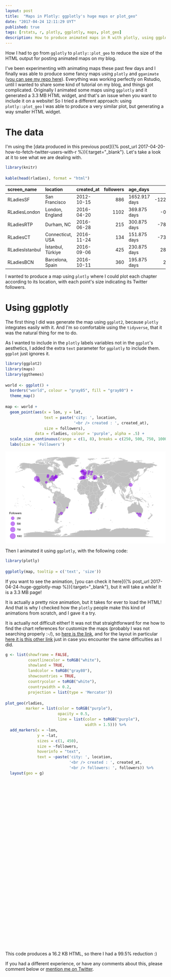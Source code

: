 ```yaml
---
layout: post
title:  "Maps in Plotly: ggplotly's huge maps or plot_geo"
date: "2017-04-24 12:11:29 UYT"
published: true
tags: [rstats, r, plotly, ggplotly, maps, plot_geo]
description: How to produce animated maps in R with plotly, using ggplotly and plot_geo. While ggplotly is easier to use, it produces huge maps (using HTML widgets). Using plot_geo instead is incredibly more efficient.
---
```

How I had  to go from `gglotly` to `plotly::plot_geo` to reduce the size of the HTML output for posting animated maps on my blog.

<!--more-->
I've been experimenting with animating maps these past few days and I finally was able to produce some fancy maps using `plotly` and `gganimate` ([you can see my repo here](https://github.com/d4tagirl/R-Ladies-growth-maps)). Everything was working perfectly on Rstudio, until I wanted to share some kind of tutorial on my blog, and things got complicated. Originally I animated some maps using `ggplotly` and it generated a 3.3 MB HTML widget, and that's an issue when you want to include it on a website! So I tried a different approach: using `plotly::plot_geo` I was able to produce a very similar plot, but generating a way smaller HTML widget.

# The data

I'm using the [data produced in this previous post]({% post_url 2017-04-20-how-to-fetch-twitter-users-with-r %}){:target="_blank"}. Let's take a look at it to see what we are dealing with.




```r
library(knitr)

kable(head(rladies), format = "html")
```

<table>
 <thead>
  <tr>
   <th style="text-align:left;"> screen_name </th>
   <th style="text-align:left;"> location </th>
   <th style="text-align:left;"> created_at </th>
   <th style="text-align:right;"> followers </th>
   <th style="text-align:left;"> age_days </th>
   <th style="text-align:right;"> lon </th>
   <th style="text-align:right;"> lat </th>
  </tr>
 </thead>
<tbody>
  <tr>
   <td style="text-align:left;"> RLadiesSF </td>
   <td style="text-align:left;"> San Francisco </td>
   <td style="text-align:left;"> 2012-10-15 </td>
   <td style="text-align:right;"> 886 </td>
   <td style="text-align:left;"> 1652.917 days </td>
   <td style="text-align:right;"> -122.4194155 </td>
   <td style="text-align:right;"> 37.77493 </td>
  </tr>
  <tr>
   <td style="text-align:left;"> RLadiesLondon </td>
   <td style="text-align:left;"> London, England </td>
   <td style="text-align:left;"> 2016-04-20 </td>
   <td style="text-align:right;"> 1102 </td>
   <td style="text-align:left;"> 369.875 days </td>
   <td style="text-align:right;"> -0.1277583 </td>
   <td style="text-align:right;"> 51.50735 </td>
  </tr>
  <tr>
   <td style="text-align:left;"> RLadiesRTP </td>
   <td style="text-align:left;"> Durham, NC </td>
   <td style="text-align:left;"> 2016-06-28 </td>
   <td style="text-align:right;"> 215 </td>
   <td style="text-align:left;"> 300.875 days </td>
   <td style="text-align:right;"> -78.8986190 </td>
   <td style="text-align:right;"> 35.99403 </td>
  </tr>
  <tr>
   <td style="text-align:left;"> RLadiesCT </td>
   <td style="text-align:left;"> Connecticut, USA </td>
   <td style="text-align:left;"> 2016-11-24 </td>
   <td style="text-align:right;"> 134 </td>
   <td style="text-align:left;"> 151.875 days </td>
   <td style="text-align:right;"> -73.0877490 </td>
   <td style="text-align:right;"> 41.60322 </td>
  </tr>
  <tr>
   <td style="text-align:left;"> RLadiesIstanbul </td>
   <td style="text-align:left;"> İstanbul, Türkiye </td>
   <td style="text-align:left;"> 2016-09-06 </td>
   <td style="text-align:right;"> 425 </td>
   <td style="text-align:left;"> 230.875 days </td>
   <td style="text-align:right;"> 28.9783589 </td>
   <td style="text-align:right;"> 41.00824 </td>
  </tr>
  <tr>
   <td style="text-align:left;"> RLadiesBCN </td>
   <td style="text-align:left;"> Barcelona, Spain </td>
   <td style="text-align:left;"> 2016-10-11 </td>
   <td style="text-align:right;"> 360 </td>
   <td style="text-align:left;"> 195.875 days </td>
   <td style="text-align:right;"> 2.1734035 </td>
   <td style="text-align:right;"> 41.38506 </td>
  </tr>
</tbody>
</table>

I wanted to produce a map using `plotly` where I could plot each chapter according to its location, with each point's size indicating its Twitter followers. 

# Using ggplotly

The first thing I did was generate the map using `ggplot2`, because `plotly` integrates easily with it. And I'm so comfortable using the `tidyverse`, that it was the natural thing for me to do. 

As I wanted to include in the `plotly` labels variables not in the `ggplot`'s aesthetics, I added the extra `text` parameter for `ggplotly` to include them. `ggplot` just ignores it.


```r
library(ggplot2)
library(maps)
library(ggthemes)

world <- ggplot() +
  borders("world", colour = "gray85", fill = "gray80") +
  theme_map()

map <- world +
  geom_point(aes(x = lon, y = lat,
                 text = paste('city: ', location,
                              '<br /> created : ', created_at),
                 size = followers),
             data = rladies, colour = 'purple', alpha = .5) +
  scale_size_continuous(range = c(1, 8), breaks = c(250, 500, 750, 1000)) +
  labs(size = 'Followers')
```

<img src="/figure/source/maps-in-plotly-ggplotly-s-huge-maps-or-plot-geo/2017-04-24-maps-in-plotly-ggplotly-s-huge-maps-or-plot-geo/unnamed-chunk-2-1.png" style="display: block; margin: auto;" />

Then I animated it using `ggplotly`, with the following code:


```r
library(plotly)

ggplotly(map, tooltip = c('text', 'size'))
```

If you want to see the animation, [you can check it here]({% post_url 2017-04-24-huge-ggplotly-map %}){:target="_blank"}, but it will take a while! It is a 3.3 MB page!

It is actually a pretty nice animation, but it takes for ever to load the HTML! And that is why I checked how the `plotly` people make this kind of animations from scratch, and I gave it a try.

It is actually not difficult either! It was not that straightforward for me how to find the chart references for customize the maps (probably I was not searching properly :-/), so [here is the link](https://plot.ly/r/reference/), and for the layout in particular [here it is this other link](https://plot.ly/r/reference/#layout-geo/) just in case you encounter the same difficulties as I did.


```r
g <- list(showframe = FALSE,
          coastlinecolor = toRGB("white"),
          showland = TRUE,
          landcolor = toRGB("gray80"),
          showcountries = TRUE,
          countrycolor = toRGB("white"),
          countrywidth = 0.2,
          projection = list(type = 'Mercator'))

plot_geo(rladies,
         marker = list(color = toRGB("purple"),
                       opacity = 0.5,
                       line = list(color = toRGB("purple"),
                                   width = 1.5))) %>%
  add_markers(x = ~lon,
              y = ~lat,
              sizes = c(1, 450),
              size = ~followers,
              hoverinfo = "text",
              text = ~paste('city: ', location,
                            '<br /> created : ', created_at,
                            '<br /> followers: ', followers)) %>%
  layout(geo = g)
```

<!--html_preserve--><div id="335c24692d91" style="width:910px;height:520px;" class="plotly html-widget"></div>
<script type="application/json" data-for="335c24692d91">{"x":{"visdat":{"335c4c946ca6":["function () ","plotlyVisDat"]},"cur_data":"335c4c946ca6","attrs":{"335c4c946ca6":{"marker":{"color":"rgba(160,32,240,1)","opacity":0.5,"line":{"color":"rgba(160,32,240,1)","width":1.5}},"alpha":1,"sizes":[1,450],"x":{},"y":{},"type":"scatter","mode":"markers","size":{},"hoverinfo":"text","text":{}}},"layout":{"margin":{"b":40,"l":60,"t":25,"r":10},"mapType":"geo","geo":{"domain":{"x":[0,1],"y":[0,1]},"showframe":false,"coastlinecolor":"rgba(255,255,255,1)","showland":true,"landcolor":"rgba(204,204,204,1)","showcountries":true,"countrycolor":"rgba(255,255,255,1)","countrywidth":0.2,"projection":{"type":"Mercator"}},"dragmode":"zoom","showlegend":false},"source":"A","config":{"modeBarButtonsToAdd":[{"name":"Collaborate","icon":{"width":1000,"ascent":500,"descent":-50,"path":"M487 375c7-10 9-23 5-36l-79-259c-3-12-11-23-22-31-11-8-22-12-35-12l-263 0c-15 0-29 5-43 15-13 10-23 23-28 37-5 13-5 25-1 37 0 0 0 3 1 7 1 5 1 8 1 11 0 2 0 4-1 6 0 3-1 5-1 6 1 2 2 4 3 6 1 2 2 4 4 6 2 3 4 5 5 7 5 7 9 16 13 26 4 10 7 19 9 26 0 2 0 5 0 9-1 4-1 6 0 8 0 2 2 5 4 8 3 3 5 5 5 7 4 6 8 15 12 26 4 11 7 19 7 26 1 1 0 4 0 9-1 4-1 7 0 8 1 2 3 5 6 8 4 4 6 6 6 7 4 5 8 13 13 24 4 11 7 20 7 28 1 1 0 4 0 7-1 3-1 6-1 7 0 2 1 4 3 6 1 1 3 4 5 6 2 3 3 5 5 6 1 2 3 5 4 9 2 3 3 7 5 10 1 3 2 6 4 10 2 4 4 7 6 9 2 3 4 5 7 7 3 2 7 3 11 3 3 0 8 0 13-1l0-1c7 2 12 2 14 2l218 0c14 0 25-5 32-16 8-10 10-23 6-37l-79-259c-7-22-13-37-20-43-7-7-19-10-37-10l-248 0c-5 0-9-2-11-5-2-3-2-7 0-12 4-13 18-20 41-20l264 0c5 0 10 2 16 5 5 3 8 6 10 11l85 282c2 5 2 10 2 17 7-3 13-7 17-13z m-304 0c-1-3-1-5 0-7 1-1 3-2 6-2l174 0c2 0 4 1 7 2 2 2 4 4 5 7l6 18c0 3 0 5-1 7-1 1-3 2-6 2l-173 0c-3 0-5-1-8-2-2-2-4-4-4-7z m-24-73c-1-3-1-5 0-7 2-2 3-2 6-2l174 0c2 0 5 0 7 2 3 2 4 4 5 7l6 18c1 2 0 5-1 6-1 2-3 3-5 3l-174 0c-3 0-5-1-7-3-3-1-4-4-5-6z"},"click":"function(gd) { \n        // is this being viewed in RStudio?\n        if (location.search == '?viewer_pane=1') {\n          alert('To learn about plotly for collaboration, visit:\\n https://cpsievert.github.io/plotly_book/plot-ly-for-collaboration.html');\n        } else {\n          window.open('https://cpsievert.github.io/plotly_book/plot-ly-for-collaboration.html', '_blank');\n        }\n      }"}],"modeBarButtonsToRemove":["sendDataToCloud"]},"data":[{"marker":{"size":[361.91280653951,450,88.2715712988193,55.2388737511353,173.911898274296,147.404178019982,104.991825613079,101.321525885559,126.605812897366,157.191643960036,165.347865576748,101.321525885559,74.8138056312443,78.8919164396004,60.1326067211626,73.5903723887375,71.1435059037239,41.3732970027248,47.4904632152589,47.0826521344233,31.1780199818347,71.5513169845595,29.5467756584923,52.7920072661217,35.2561307901907,19.3514986376022,11.1952770208901,35.6639418710263,25.4686648501362,36.4795640326975,15.6811989100817,18.535876475931,7.93278837420527,2.63124432334242,1,142.102633969119,33.2170753860127],"sizemode":"area","fillcolor":"rgba(31,119,180,1)","color":"rgba(160,32,240,1)","opacity":0.5,"line":{"color":"rgba(160,32,240,1)","width":1.5}},"type":"scattergeo","mode":"markers","hoverinfo":"text","text":["city:  San Francisco <br /> created :  2012-10-15 <br /> followers:  886","city:  London, England <br /> created :  2016-04-20 <br /> followers:  1102","city:  Durham, NC <br /> created :  2016-06-28 <br /> followers:  215","city:  Connecticut, USA <br /> created :  2016-11-24 <br /> followers:  134","city:  İstanbul, Türkiye <br /> created :  2016-09-06 <br /> followers:  425","city:  Barcelona, Spain <br /> created :  2016-10-11 <br /> followers:  360","city:  New York <br /> created :  2016-09-01 <br /> followers:  256","city:  Boston, MA <br /> created :  2016-09-06 <br /> followers:  247","city:  Los Angeles, CA <br /> created :  2016-08-29 <br /> followers:  309","city:  Madrid, Spain <br /> created :  2016-09-03 <br /> followers:  384","city:  Melbourne, Victoria <br /> created :  2016-09-02 <br /> followers:  404","city:  Paris, France <br /> created :  2016-09-19 <br /> followers:  247","city:  Lisbon <br /> created :  2016-10-26 <br /> followers:  182","city:  Berlin, Deutschland <br /> created :  2016-10-03 <br /> followers:  192","city:  Valencia, España <br /> created :  2016-11-13 <br /> followers:  146","city:  Nashville, TN <br /> created :  2016-09-28 <br /> followers:  179","city:  Columbus, OH <br /> created :  2016-10-04 <br /> followers:  173","city:  Austin, TX <br /> created :  2016-12-15 <br /> followers:  100","city:  Ames, IA <br /> created :  2016-11-30 <br /> followers:  115","city:  Washington, DC <br /> created :  2016-12-08 <br /> followers:  114","city:  London, Ontario <br /> created :  2017-01-19 <br /> followers:  75","city:  Buenos Aires, Argentina <br /> created :  2017-01-05 <br /> followers:  174","city:  Dublin City, Ireland <br /> created :  2017-01-21 <br /> followers:  71","city:  Manchester, England <br /> created :  2016-10-08 <br /> followers:  128","city:  Tbilisi <br /> created :  2016-11-29 <br /> followers:  85","city:  Munich, Bavaria <br /> created :  2017-03-21 <br /> followers:  46","city:  Adelaide, South Australia <br /> created :  2017-02-20 <br /> followers:  26","city:  Twin Cities <br /> created :  2015-04-04 <br /> followers:  86","city:  Budapest, Magyarország <br /> created :  2017-01-23 <br /> followers:  61","city:  Izmir, Turkey <br /> created :  2016-10-19 <br /> followers:  88","city:  Lima, Peru <br /> created :  2016-10-08 <br /> followers:  37","city:  Cape Town, South Africa <br /> created :  2017-03-06 <br /> followers:  44","city:  Rio de Janeiro, Brazil <br /> created :  2017-01-15 <br /> followers:  18","city:  Santa Rosa, Argentina <br /> created :  2017-04-06 <br /> followers:  5","city:  Montreal <br /> created :  2017-04-13 <br /> followers:  1","city:  Taipei <br /> created :  2014-11-15 <br /> followers:  347","city:  Warsaw <br /> created :  2016-11-15 <br /> followers:  80"],"geo":"geo","lat":[37.7749295,51.5073509,35.9940329,41.6032207,41.0082376,41.3850639,40.7127837,42.3600825,34.0522342,40.4167754,-37.8136276,48.856614,38.7222524,52.5200066,39.4699075,36.1626638,39.9611755,30.267153,42.0307812,38.9071923,42.9849233,-34.6036844,53.3498053,53.4807593,41.7151377,48.1351253,-34.9284989,44.9374831,47.497912,38.423734,-12.0463731,-33.9248685,-22.9068467,-36.620922,45.5016889,25.0329694,52.2296756],"lon":[-122.4194155,-0.1277583,-78.898619,-73.087749,28.9783589,2.1734035,-74.0059413,-71.0588801,-118.2436849,-3.7037902,144.9630576,2.3522219,-9.1393366,13.404954,-0.3762881,-86.7816016,-82.9987942,-97.7430608,-93.6319131,-77.0368707,-81.2452768,-58.3815591,-6.2603097,-2.2426305,44.827096,11.5819806,138.6007456,-93.2009998,19.040235,27.142826,-77.042754,18.4240553,-43.1728965,-64.2912369,-73.567256,121.5654177,21.0122287],"frame":null}],"highlight":{"on":"plotly_selected","off":"plotly_relayout","persistent":false,"dynamic":false,"selectize":false,"opacityDim":0.2,"selected":{"opacity":1},"ctGroups":[]},"base_url":"https://plot.ly"},"evals":["config.modeBarButtonsToAdd.0.click"],"jsHooks":{"render":[{"code":"function(el, x) { var ctConfig = crosstalk.var('plotlyCrosstalkOpts').set({\"on\":\"plotly_selected\",\"off\":\"plotly_relayout\",\"persistent\":false,\"dynamic\":false,\"selectize\":false,\"opacityDim\":0.2,\"selected\":{\"opacity\":1}}); }","data":null}]}}</script><!--/html_preserve-->

This code produces a 16.2 KB HTML, so there I had a 99.5% reduction :)

If you had a different experience, or have any comments about this, please comment below or [mention me on Twitter](https://twitter.com/intent/tweet?user_id=114258616).
